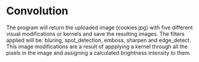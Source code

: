 # Convolution
 The program will return the uploaded image (cookies.jpg) with five different  visual modifications or kernels and save the resulting images.  The filters applied will be: bluring, spot_detection, emboss, sharpen and  edge_detect.  This image modifications are a result of appplying a kernel through all  the pixels in the image and assigning a calculated brightness intensity to them.
